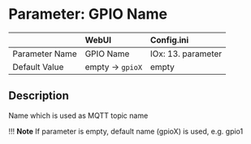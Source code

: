 # Parameter: GPIO Name

|                   | WebUI               | Config.ini
|:---               |:---                 |:----
| Parameter Name    | GPIO Name           | IOx: 13. parameter
| Default Value     | empty -> `gpioX`    | empty


## Description

Name which is used as MQTT topic name


!!! __Note__
    If parameter is empty, default name (gpioX) is used, e.g. gpio1
